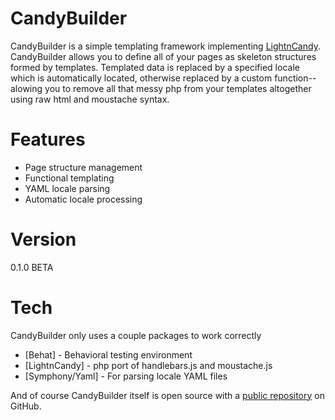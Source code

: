 # CandyBuilder

CandyBuilder is a simple templating framework implementing [LightnCandy](https://github.com/zordius/lightncandy). CandyBuilder allows you to define all of your pages as skeleton structures formed by templates. Templated data is replaced by a specified locale which is automatically located, otherwise replaced by a custom function--alowing you to remove all that messy php from your templates altogether using raw html and moustache syntax.

# Features
- Page structure management
- Functional templating
- YAML locale parsing
- Automatic locale processing

# Version
0.1.0 BETA

# Tech

CandyBuilder only uses a couple packages to work correctly

* [Behat] - Behavioral testing environment
* [LightnCandy] - php port of handlebars.js and moustache.js
* [Symphony/Yaml] - For parsing locale YAML files

And of course CandyBuilder itself is open source with a [public repository](https://github.com/warent/candybuilder) on GitHub.